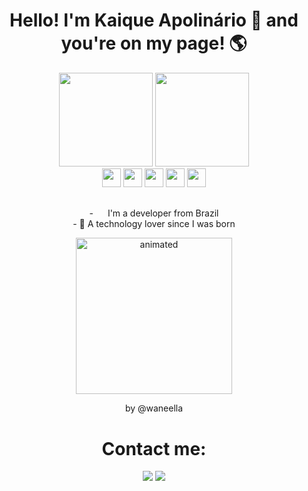<h1 align="center">Hello! I'm Kaique Apolinário 👋 and you're on my page! 🌎</h1>
<div align="center">
    <img height="150em" src="https://github-readme-stats.vercel.app/api?username=kaique-apolinario&show_icons=true&theme=midnight-purple"/>
    <img height="150em" src="https://github-readme-stats.vercel.app/api/top-langs/?username=kaique-apolinario&layout=demo&langs_count=7&theme=midnight-purple"/>
  <br><img height="30em" src="https://cdn.jsdelivr.net/gh/devicons/devicon/icons/python/python-original-wordmark.svg" />     
  <img height="30em" src="https://cdn.jsdelivr.net/gh/devicons/devicon/icons/javascript/javascript-original.svg" />
  <img height="30em" src="https://cdn.jsdelivr.net/gh/devicons/devicon/icons/html5/html5-original-wordmark.svg" />
  <img height="30em" src="https://cdn.jsdelivr.net/gh/devicons/devicon/icons/css3/css3-original-wordmark.svg" />
  <img height="30em" src="https://cdn.jsdelivr.net/gh/devicons/devicon/icons/windows8/windows8-original.svg" />

</div>
    
  ##

<div align="center">
   - <img height="15em" src="https://cdn.countryflags.com/thumbs/brazil/flag-400.png" /> I'm a developer from Brazil <br>
   - 🤖 A technology lover since I was born <br>
  <p align="center">
  <img height="250px" src="https://bipedepop.files.wordpress.com/2018/01/e867be6e-4888-4e7c-9242-2eb2f38ced21.gif" alt="animated" />
  <p align="center">by @waneella</p>
</p>
</div>
    <h1 align="center"> Contact me: </h1>
    
    
<div align="center">
  <a href="mailto:kaiqueapol@outlook.com"><img src="https://img.shields.io/badge/Microsoft_Outlook-0078D4?style=for-the-badge&logo=microsoft-outlook&logoColor=white" target="_blank"></a>
  <a href="https://www.linkedin.com/in/https://www.linkedin.com/in/kaique-apolinário/" target="_blank"><img src="https://img.shields.io/badge/-LinkedIn-%230077B5?style=for-the-badge&logo=linkedin&logoColor=white" target="_blank"></a> 
    
</div>
<!--
**Kaique-Apolinario/Kaique-Apolinario** is a ✨ _special_ ✨ repository because its `README.md` (this file) appears on your GitHub profile.

Here are some ideas to get you started:

- 🔭 I’m currently working on ...
- 🌱 I’m currently learning ...
- 👯 I’m looking to collaborate on ...
- 🤔 I’m looking for help with ...
- 💬 Ask me about ...
- 📫 How to reach me: ...
- 😄 Pronouns: ...
- ⚡ Fun fact: ...
-->
